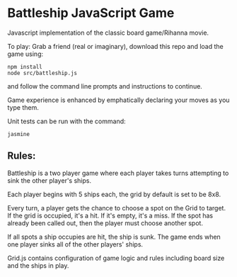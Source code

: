 # Battleship JavaScript Game

Javascript implementation of the classic board game/Rihanna movie.

To play: Grab a friend (real or imaginary), download this repo and load the game using:
	
	npm install
	node src/battleship.js


and follow the command line prompts and instructions to continue.

Game experience is enhanced by emphatically declaring your moves as you type them.

Unit tests can be run with the command:

	jasmine

## Rules:
Battleship is a two player game where each player takes turns attempting to sink the other player's ships.

Each player begins with 5 ships each, the grid by default is set to be 8x8.

Every turn, a player gets the chance to choose a spot on the Grid to target. If the grid is occupied, it's a hit.
If it's empty, it's a miss. If the spot has already been called out, then the player must choose another spot.

If all spots a ship occupies are hit, the ship is sunk. The game ends when one player sinks all of the other players' ships.

Grid.js contains configuration of game logic and rules including board size and the ships in play.
